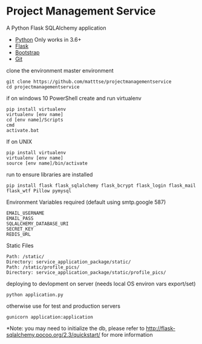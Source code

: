 # Project Management Service

A Python Flask SQLAlchemy application

- [Python](https://www.python.org/downloads/) Only works in 3.6+
- [Flask](http://flask.pocoo.org/)
- [Bootstrap](https://getbootstrap.com/)
- [Git](https://gist.github.com/derhuerst/1b15ff4652a867391f03)

clone the environment master environment
```
git clone https://github.com/matttse/projectmanagementservice
cd projectmanagementservice
```
if on windows 10 PowerShell
create and run virtualenv
```
pip install virtualenv
virtualenv [env name]
cd [env name]/Scripts
cmd
activate.bat
```
If on UNIX
```
pip install virtualenv
virtualenv [env name]
source [env name]/bin/activate

```

run to ensure libraries are installed
```
pip install flask flask_sqlalchemy flask_bcrypt flask_login flask_mail flask_wtf Pillow pymysql

```

Environment Variables required (default using smtp.google 587)
```
EMAIL_USERNAME
EMAIL_PASS
SQLALCHEMY_DATABASE_URI
SECRET_KEY
REDIS_URL
```

Static Files
```
Path: /static/
Directory: service_application_package/static/
Path: /static/profile_pics/
Directory: service_application_package/static/profile_pics/
```



deploying to devlopment on server (needs local OS environ vars export/set)
```
python application.py
```
otherwise use for test and production servers
```
gunicorn application:application
```

*Note: you may need to initialize the db, please refer to http://flask-sqlalchemy.pocoo.org/2.3/quickstart/ for more information
